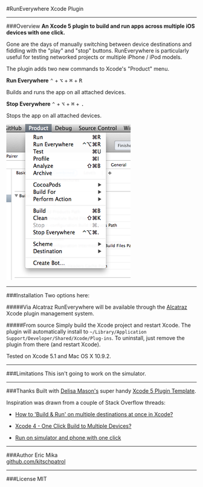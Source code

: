 #RunEverywhere Xcode Plugin

-----

###Overview
**An Xcode 5 plugin to build and run apps across multiple iOS devices with one click.**

Gone are the days of manually switching between device destinations and fiddling with the "play" and "stop" buttons. RunEverywhere is particularly useful for testing networked projects or multiple iPhone / iPod models.

The plugin adds two new commands to Xcode's "Product" menu.

**Run Everywhere** <kbd>⌃</kbd> + <kbd>⌥</kbd> + <kbd>⌘</kbd> + <kbd>R</kbd>

Builds and runs the app on all attached devices.

**Stop Everywhere** <kbd>⌃</kbd> + <kbd>⌥</kbd> + <kbd>⌘</kbd> + <kbd>.</kbd>

Stops the app on all attached devices.

![image](screenshot.png)

-----

###Installation
Two options here:

#####Via Alcatraz
RunEverywhere will be available through the [Alcatraz](http://alcatraz.io) Xcode plugin management system.


#####From source
Simply build the Xcode project and restart Xcode. The plugin will automatically install to `~/Library/Application Support/Developer/Shared/Xcode/Plug-ins`. To uninstall, just remove the plugin from there (and restart Xcode).

Tested on Xcode 5.1 and Mac OS X 10.9.2.

-----

###Limitations
This isn't going to work on the simulator.

-----

###Thanks
Built with [Delisa Mason's](https://github.com/kattrali) super handy [Xcode 5 Plugin Template](https://github.com/kattrali/Xcode5-Plugin-Template).

Inspiration was drawn from a couple of Stack Overflow threads:

- [How to 'Build & Run' on multiple destinations at once in Xcode?](http://stackoverflow.com/questions/16262553/how-to-build-run-on-multiple-destinations-at-once-in-xcode)

- [Xcode 4 - One Click Build to Multiple Devices?](http://stackoverflow.com/questions/8040940/xcode-4-one-click-build-to-multiple-devices?lq=1)

- [Run on simulator and phone with one click](http://stackoverflow.com/questions/15300241/run-on-simulator-and-phone-with-one-click)

-----

###Author
Eric Mika  
[github.com/kitschpatrol](http://github.com/kitschpatrol)

-----

###License
MIT






